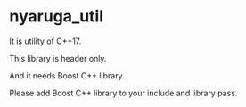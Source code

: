 # nyaruga_util

It is utility of C++17.

This library is header only.

And it needs Boost C++ library.

Please add Boost C++ library to your include and library pass.
